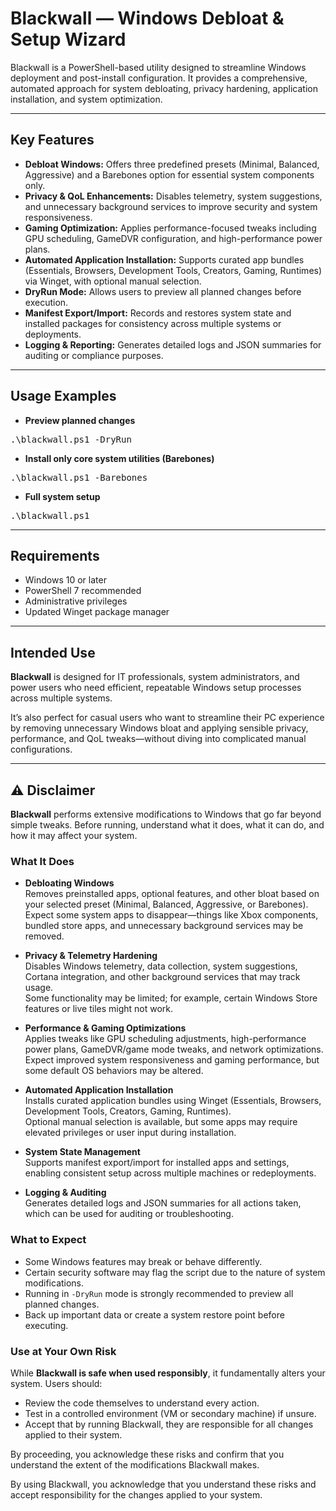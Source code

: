 # Blackwall — Windows Debloat & Setup Wizard

Blackwall is a PowerShell-based utility designed to streamline Windows deployment and post-install configuration. It provides a comprehensive, automated approach for system debloating, privacy hardening, application installation, and system optimization.

---

## Key Features

- **Debloat Windows:** Offers three predefined presets (Minimal, Balanced, Aggressive) and a Barebones option for essential system components only.
- **Privacy & QoL Enhancements:** Disables telemetry, system suggestions, and unnecessary background services to improve security and system responsiveness.
- **Gaming Optimization:** Applies performance-focused tweaks including GPU scheduling, GameDVR configuration, and high-performance power plans.
- **Automated Application Installation:** Supports curated app bundles (Essentials, Browsers, Development Tools, Creators, Gaming, Runtimes) via Winget, with optional manual selection.
- **DryRun Mode:** Allows users to preview all planned changes before execution.
- **Manifest Export/Import:** Records and restores system state and installed packages for consistency across multiple systems or deployments.
- **Logging & Reporting:** Generates detailed logs and JSON summaries for auditing or compliance purposes.

---

## Usage Examples

- **Preview planned changes**
<pre>.\blackwall.ps1 -DryRun</pre>

- **Install only core system utilities (Barebones)**
<pre>.\blackwall.ps1 -Barebones</pre>

- **Full system setup**
<pre>.\blackwall.ps1</pre>

---

## Requirements

- Windows 10 or later
- PowerShell 7 recommended
- Administrative privileges
- Updated Winget package manager

---

## Intended Use

**Blackwall** is designed for IT professionals, system administrators, and power users who need efficient, repeatable Windows setup processes across multiple systems.  

It’s also perfect for casual users who want to streamline their PC experience by removing unnecessary Windows bloat and applying sensible privacy, performance, and QoL tweaks—without diving into complicated manual configurations.

---

## ⚠️ Disclaimer

**Blackwall** performs extensive modifications to Windows that go far beyond simple tweaks. Before running, understand what it does, what it can do, and how it may affect your system.

### What It Does

- **Debloating Windows**  
  Removes preinstalled apps, optional features, and other bloat based on your selected preset (Minimal, Balanced, Aggressive, or Barebones).  
  Expect some system apps to disappear—things like Xbox components, bundled store apps, and unnecessary background services may be removed.

- **Privacy & Telemetry Hardening**  
  Disables Windows telemetry, data collection, system suggestions, Cortana integration, and other background services that may track usage.  
  Some functionality may be limited; for example, certain Windows Store features or live tiles might not work.

- **Performance & Gaming Optimizations**  
  Applies tweaks like GPU scheduling adjustments, high-performance power plans, GameDVR/game mode tweaks, and network optimizations.  
  Expect improved system responsiveness and gaming performance, but some default OS behaviors may be altered.

- **Automated Application Installation**  
  Installs curated application bundles using Winget (Essentials, Browsers, Development Tools, Creators, Gaming, Runtimes).  
  Optional manual selection is available, but some apps may require elevated privileges or user input during installation.

- **System State Management**  
  Supports manifest export/import for installed apps and settings, enabling consistent setup across multiple machines or redeployments.

- **Logging & Auditing**  
  Generates detailed logs and JSON summaries for all actions taken, which can be used for auditing or troubleshooting.

### What to Expect

- Some Windows features may break or behave differently.  
- Certain security software may flag the script due to the nature of system modifications.  
- Running in `-DryRun` mode is strongly recommended to preview all planned changes.  
- Back up important data or create a system restore point before executing.  

### Use at Your Own Risk

While **Blackwall is safe when used responsibly**, it fundamentally alters your system. Users should:

- Review the code themselves to understand every action.  
- Test in a controlled environment (VM or secondary machine) if unsure.  
- Accept that by running Blackwall, they are responsible for all changes applied to their system.

By proceeding, you acknowledge these risks and confirm that you understand the extent of the modifications Blackwall makes.

By using Blackwall, you acknowledge that you understand these risks and accept responsibility for the changes applied to your system.
